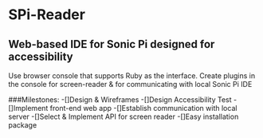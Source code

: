 # SPi-Reader
## Web-based IDE for Sonic Pi designed for accessibility

Use browser console that supports Ruby as the interface. Create plugins in the console for screen-reader & for communicating with local Sonic Pi IDE

###Milestones:
-[]Design & Wireframes
-[]Design Accessibility Test 
-[]Implement front-end web app
-[]Establish communication with local server
-[]Select & Implement API for screen reader
-[]Easy installation package
